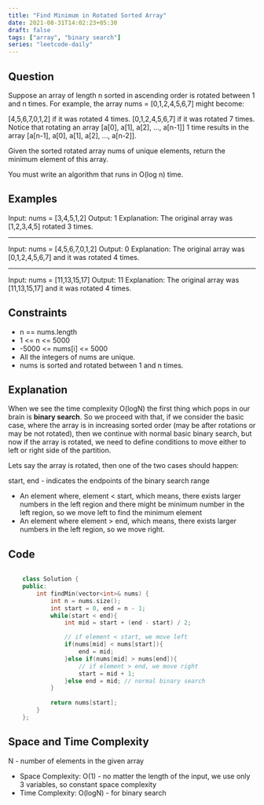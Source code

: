 ```yaml
---
title: "Find Minimum in Rotated Sorted Array"
date: 2021-08-31T14:02:23+05:30
draft: false 
tags: ["array", "binary search"]
series: "leetcode-daily" 
---
```


## Question

Suppose an array of length n sorted in ascending order is rotated between 1 and n times. For example, the array nums = [0,1,2,4,5,6,7] might become:

[4,5,6,7,0,1,2] if it was rotated 4 times.
[0,1,2,4,5,6,7] if it was rotated 7 times.
Notice that rotating an array [a[0], a[1], a[2], ..., a[n-1]] 1 time results in the array [a[n-1], a[0], a[1], a[2], ..., a[n-2]].

Given the sorted rotated array nums of unique elements, return the minimum element of this array.

You must write an algorithm that runs in O(log n) time.

## Examples

Input: nums = [3,4,5,1,2]
Output: 1
Explanation: The original array was [1,2,3,4,5] rotated 3 times.
<hr />

Input: nums = [4,5,6,7,0,1,2]
Output: 0
Explanation: The original array was [0,1,2,4,5,6,7] and it was rotated 4 times.
<hr />

Input: nums = [11,13,15,17]
Output: 11
Explanation: The original array was [11,13,15,17] and it was rotated 4 times. 

## Constraints

* n == nums.length
* 1 <= n <= 5000
* -5000 <= nums[i] <= 5000
* All the integers of nums are unique.
* nums is sorted and rotated between 1 and n times.

## Explanation

When we see the time complexity O(logN) the first thing which pops in our brain is __binary search__. So we proceed with that, if we consider the basic case, where the array is in increasing sorted order (may be after rotations or may be not rotated), then we continue with normal basic binary search, but now if the array is rotated, we need to define conditions to move either to left or right side of the partition. 

Lets say the array is rotated, then one of the two cases should happen:

start, end - indicates the endpoints of the binary search range

* An element where, element < start, which means, there exists larger numbers in the left region and there might be minimum number in the left region, so we move left to find the minimum element
* An element where element > end, which means, there exists larger numbers in the left region, so we move right.

## Code

```cpp

	class Solution {
	public:
		int findMin(vector<int>& nums) {
			int n = nums.size();
			int start = 0, end = n - 1;
			while(start < end){
				int mid = start + (end - start) / 2;

				// if element < start, we move left
				if(nums[mid] < nums[start]){
					end = mid;
				}else if(nums[mid] > nums[end]){
					// if element > end, we move right
					start = mid + 1;
				}else end = mid; // normal binary search
			}
			
			return nums[start];
		}
	};

```

## Space and Time Complexity

N - number of elements in the given array

* Space Complexity: O(1) - no matter the length of the input, we use only 3 variables, so constant space complexity
* Time Complexity: O(logN) - for binary search
